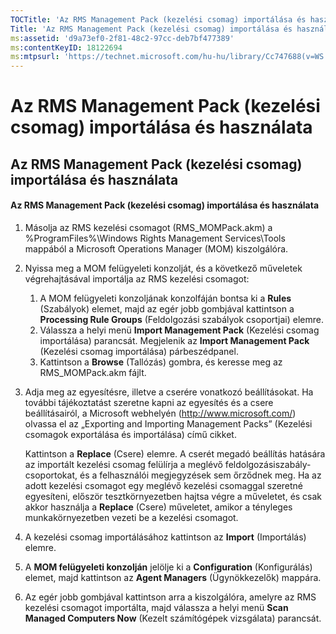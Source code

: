 ```yaml
---
TOCTitle: 'Az RMS Management Pack (kezelési csomag) importálása és használata'
Title: 'Az RMS Management Pack (kezelési csomag) importálása és használata'
ms:assetid: 'd9a73ef0-2f81-48c2-97cc-deb7bf477389'
ms:contentKeyID: 18122694
ms:mtpsurl: 'https://technet.microsoft.com/hu-hu/library/Cc747688(v=WS.10)'
---
```


Az RMS Management Pack (kezelési csomag) importálása és használata
==================================================================

Az RMS Management Pack (kezelési csomag) importálása és használata
------------------------------------------------------------------

#### Az RMS Management Pack (kezelési csomag) importálása és használata

1.  Másolja az RMS kezelési csomagot (RMS\_MOMPack.akm) a %ProgramFiles%\\Windows Rights Management Services\\Tools mappából a Microsoft Operations Manager (MOM) kiszolgálóra.

2.  Nyissa meg a MOM felügyeleti konzolját, és a következő műveletek végrehajtásával importálja az RMS kezelési csomagot:

    1.  A MOM felügyeleti konzoljának konzolfáján bontsa ki a **Rules** (Szabályok) elemet, majd az egér jobb gombjával kattintson a **Processing Rule Groups** (Feldolgozási szabályok csoportjai) elemre.
    2.  Válassza a helyi menü **Import Management Pack** (Kezelési csomag importálása) parancsát. Megjelenik az **Import Management Pack** (Kezelési csomag importálása) párbeszédpanel.
    3.  Kattintson a **Browse** (Tallózás) gombra, és keresse meg az RMS\_MOMPack.akm fájlt.

3.  Adja meg az egyesítésre, illetve a cserére vonatkozó beállításokat. Ha további tájékoztatást szeretne kapni az egyesítés és a csere beállításairól, a Microsoft webhelyén (http://www.microsoft.com/) olvassa el az „Exporting and Importing Management Packs” (Kezelési csomagok exportálása és importálása) című cikket.

    Kattintson a **Replace** (Csere) elemre. A cserét megadó beállítás hatására az importált kezelési csomag felülírja a meglévő feldolgozásiszabály-csoportokat, és a felhasználói megjegyzések sem őrződnek meg. Ha az adott kezelési csomagot egy meglévő kezelési csomaggal szeretné egyesíteni, először tesztkörnyezetben hajtsa végre a műveletet, és csak akkor használja a **Replace** (Csere) műveletet, amikor a tényleges munkakörnyezetben vezeti be a kezelési csomagot.

4.  A kezelési csomag importálásához kattintson az **Import** (Importálás) elemre.

5.  A **MOM felügyeleti konzolján** jelölje ki a **Configuration** (Konfigurálás) elemet, majd kattintson az **Agent Managers** (Ügynökkezelők) mappára.

6.  Az egér jobb gombjával kattintson arra a kiszolgálóra, amelyre az RMS kezelési csomagot importálta, majd válassza a helyi menü **Scan Managed Computers Now** (Kezelt számítógépek vizsgálata) parancsát.
